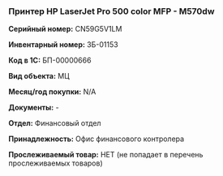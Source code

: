 ### Принтер HP LaserJet Pro 500 color MFP - M570dw </br>

**Серийный номер:** CN59G5V1LM </br>

**Инвентарный номер:** ЗБ-01153 </br>

**Код в 1С:** БП-00000666 </br>

**Вид объекта:** МЦ

**Месяц/год покупки:** N/A </br>

**Документы:** - </br>

**Отдел:** Финансовый отдел </br>

**Принадлежность:** Офис финансового контролера </br>

**Прослеживаемый товар:** НЕТ (не попадает в перечень прослеживаемых товаров)
